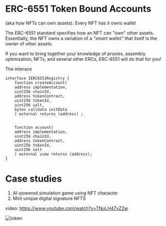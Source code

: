 # ERC-6551 Token Bound Accounts
(aka how NFTs can own assets). Every NFT has it owns wallet 

The ERC-6551 standard specifies how an NFT can "own" other assets. Essentially, the NFT owns a variation of a *"smart wallet"* that itself is the owner of other assets.

If you want to bring together your knowledge of proxies, assembly optimization, NFTs, and several other ERCs, ERC-6551 will do that for you!



The interace 

```solidity
interface IERC6551Registry {
    function createAccount(
    address implementation,
    uint256 chainId,
    address tokenContract,
    uint256 tokenId,
    uint256 salt,
    bytes calldata initData
    ) external returns (address) ;


    function account(
    address implementation,
    uint256 chainId,
    address tokenContract,
    uint256 tokenId,
    uint256 salt
    ) external view returns (address);
}
```

# Case studies 

1. AI-powered simulation game using NFT character 
2. Mint unique digital signature NFTS

video: https://www.youtube.com/watch?v=TNuLH47vZ2w



![token ](https://pbs.twimg.com/media/GweWsZia0AAVqh1?format=jpg&name=medium)